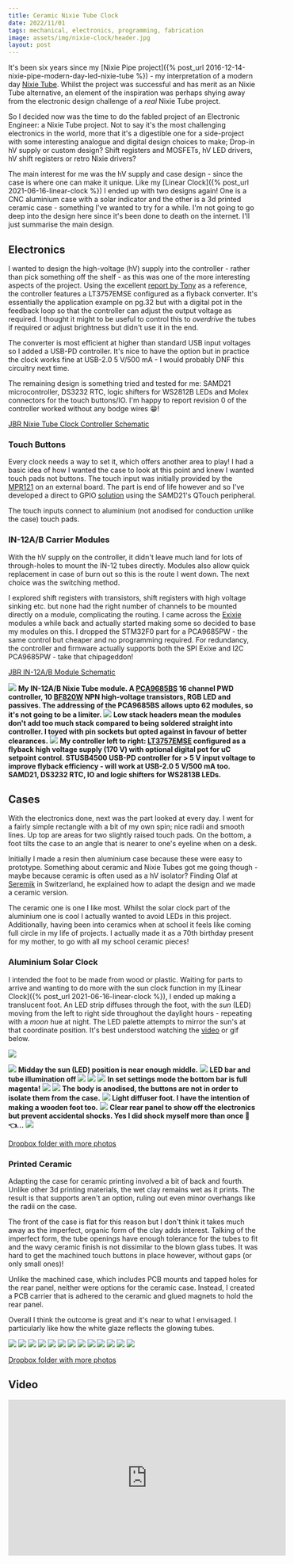```yaml
---
title: Ceramic Nixie Tube Clock
date: 2022/11/01
tags: mechanical, electronics, programming, fabrication
image: assets/img/nixie-clock/header.jpg
layout: post
---
```


It's been six years since my [Nixie Pipe project]({% post_url 2016-12-14-nixie-pipe-modern-day-led-nixie-tube %}) - my interpretation of a modern day [Nixie Tube](https://en.wikipedia.org/wiki/Nixie_tube). Whilst the project was successful and has merit as an Nixie Tube alternative, an element of the inspiration was perhaps shying away from the electronic design challenge of a _real_ Nixie Tube project.

So I decided now was the time to do the fabled project of an Electronic Engineer: a Nixie Tube project. Not to say it's the most challenging electronics in the world, more that it's a digestible one for a side-project with some interesting analogue and digital design choices to make; Drop-in hV supply or custom design? Shift registers and MOSFETs, hV LED drivers, hV shift registers or retro Nixie drivers?

The main interest for me was the hV supply and case design - since the case is where one can make it unique. Like my [Linear Clock]({% post_url 2021-06-16-linear-clock %}) I ended up with two designs again! One is a CNC aluminium case with a solar indicator and the other is a 3d printed ceramic case - something I've wanted to try for a while. I'm not going to go deep into the design here since it's been done to death on the internet. I'll just summarise the main design.

## Electronics

I wanted to design the high-voltage (hV) supply into the controller - rather than pick something off the shelf - as this was one of the more interesting aspects of the project. Using the excellent [report by Tony](https://hackaday.io/project/162301-high-voltage-nixie-power-supply) as a reference, the controller features a LT3757EMSE configured as a flyback converter. It's essentially the application example on pg.32 but with a digital pot in the feedback loop so that the controller can adjust the output voltage as required. I thought it might to be useful to control this to _overdrive_ the tubes if required or adjust brightness but didn't use it in the end.

The converter is most efficient at higher than standard USB input voltages so I added a USB-PD controller. It's nice to have the option but in practice the clock works fine at USB-2.0 5 V/500 mA - I would probably DNF this circuitry next time.

The remaining design is something tried and tested for me: SAMD21 microcontroller, DS3232 RTC, logic shifters for WS2812B LEDs and Molex connectors for the touch buttons/IO. I'm happy to report revision 0 of the controller worked without any bodge wires 😁!

[JBR Nixie Tube Clock Controller Schematic](/assets/jbr-nixie-in-12-clock-r1.pdf)

### Touch Buttons

Every clock needs a way to set it, which offers another area to play! I had a basic idea of how I wanted the case to look at this point and knew I wanted touch pads not buttons. The touch input was initially provided by the [MPR121](https://www.nxp.com/docs/en/data-sheet/MPR121.pdf) on an external board. The part is end of life however and so I've developed a direct to GPIO [solution](https://github.com/tuna-f1sh/RBD_QTouchButton) using the SAMD21's QTouch peripheral.

The touch inputs connect to aluminium (not anodised for conduction unlike the case) touch pads.

### IN-12A/B Carrier Modules

With the hV supply on the controller, it didn't leave much land for lots of through-holes to mount the IN-12 tubes directly. Modules also allow quick replacement in case of burn out so this is the route I went down. The next choice was the switching method.

I explored shift registers with transistors, shift registers with high voltage sinking etc. but none had the right number of channels to be mounted directly on a module, complicating the routing. I came across the [Exixie](https://github.com/dekuNukem/exixe) modules a while back and actually started making some so decided to base my modules on this. I dropped the STM32F0 part for a PCA9685PW - the same control but cheaper and no programming required. For redundancy, the controller and firmware actually supports both the SPI Exixe and I2C PCA9685PW - take that chipageddon!

[JBR IN-12A/B Module Schematic](/assets/jbr-in-12-module-r0.pdf)

![](/assets/img/nixie-clock/hardware/DSC_0360.jpg)
__My IN-12A/B Nixie Tube module. A [PCA9685BS](https://www.nxp.com/docs/en/data-sheet/PCA9685.pdf) 16 channel PWD controller, 10 [BF820W](https://assets.nexperia.com/documents/data-sheet/BF820W.pdf) NPN high-voltage transistors, RGB LED and passives. The addressing of the PCA9685BS allows upto 62 modules, so it's not going to be a limiter.__
![](/assets/img/nixie-clock/hardware/DSC_0355.jpg)
__Low stack headers mean the modules don't add too much stack compared to being soldered straight into controller. I toyed with pin sockets but opted against in favour of better clearances.__
![](/assets/img/nixie-clock/hardware/DSC_0334.jpg)
__My controller left to right: [LT3757EMSE](https://www.analog.com/media/en/technical-documentation/data-sheets/lt3757-3757a.pdf) configured as a flyback high voltage supply (170 V) with optional digital pot for uC setpoint control. STUSB4500 USB-PD controller for > 5 V input voltage to improve flyback efficiency - will work at USB-2.0 5 V/500 mA too. SAMD21, DS3232 RTC, IO and logic shifters for WS2813B LEDs.__

## Cases

With the electronics done, next was the part looked at every day. I went for a fairly simple rectangle with a bit of my own spin; nice radii and smooth lines. Up top are areas for two slightly raised touch pads. On the bottom, a foot tilts the case to an angle that is nearer to one's eyeline when on a desk.

Initially I made a resin then aluminium case because these were easy to prototype. Something about ceramic and Nixie Tubes got me going though - maybe because ceramic is often used as a hV isolator? Finding Olaf at [Seremik](https://seremik.ch/?lang=en) in Switzerland, he explained how to adapt the design and we made a ceramic version.

The ceramic one is one I like most. Whilst the solar clock part of the aluminium one is cool I actually wanted to avoid LEDs in this project. Additionally, having been into ceramics when at school it feels like coming full circle in my life of projects. I actually made it as a 70th birthday present for my mother, to go with all my school ceramic pieces!

### Aluminium Solar Clock

I intended the foot to be made from wood or plastic. Waiting for parts to arrive and wanting to do more with the sun clock function in my [Linear Clock]({% post_url 2021-06-16-linear-clock %}), I ended up making a translucent foot. An LED strip diffuses through the foot, with the _sun_ (LED) moving from the left to right side throughout the daylight hours - repeating with a _moon_ hue at night. The LED palette attempts to mirror the sun's at that coordinate position. It's best understood watching the [video](https://youtu.be/eiXbshH5SjY?t=108)  or gif below.

<div class="box">
    <img src="/assets/img/nixie-clock/nixie-clock-solar.gif"/>
</div>

![](/assets/img/nixie-clock/aluminium/DSC_0501.jpg)
__Midday the sun (LED) position is near enough middle.__
![](/assets/img/nixie-clock/aluminium/DSC_0496.jpg)
__LED bar and tube illumination off__
![](/assets/img/nixie-clock/aluminium/DSC_0449.jpg)
![](/assets/img/nixie-clock/aluminium/DSC_0309.jpg)
![](/assets/img/nixie-clock/aluminium/DSC_0317.jpg)
__In set settings mode the bottom bar is full magenta!__
![](/assets/img/nixie-clock/aluminium/DSC_0391.jpg)
![](/assets/img/nixie-clock/aluminium/DSC_0388.jpg)
__The body is anodised, the buttons are not in order to isolate them from the case.__
![](/assets/img/nixie-clock/aluminium/DSC_0387.jpg)
__Light diffuser foot. I have the intention of making a wooden foot too.__
![](/assets/img/nixie-clock/aluminium/DSC_0382.jpg)
__Clear rear panel to show off the electronics but prevent accidental shocks. Yes I did shock myself more than once 🤦👈...__
![](/assets/img/nixie-clock/aluminium/DSC_0381.jpg)

[Dropbox folder with more photos](https://www.dropbox.com/sh/c0p42ch8rv73797/AACrwQgwomrfLwGUCbuhZ-fXa?dl=0)

### Printed Ceramic

Adapting the case for ceramic printing involved a bit of back and fourth. Unlike other 3d printing materials, the wet clay remains wet as it prints. The result is that supports aren't an option, ruling out even minor overhangs like the radii on the case.

The front of the case is flat for this reason but I don't think it takes much away as the imperfect, organic form of the clay adds interest. Talking of the imperfect form, the tube openings have enough tolerance for the tubes to fit and the wavy ceramic finish is not dissimilar to the blown glass tubes. It was hard to get the machined touch buttons in place however, without gaps (or only small ones)!

Unlike the machined case, which includes PCB mounts and tapped holes for the rear panel, neither were options for the ceramic case. Instead, I created a PCB carrier that is adhered to the ceramic and glued magnets to hold the rear panel.

Overall I think the outcome is great and it's near to what I envisaged. I particularly like how the white glaze reflects the glowing tubes.

![](/assets/img/nixie-clock/ceramic/DSC_0520.jpg)
![](/assets/img/nixie-clock/ceramic/DSC_0512.jpg)
![](/assets/img/nixie-clock/ceramic/DSC_0491.jpg)
![](/assets/img/nixie-clock/ceramic/DSC_0423.jpg)
![](/assets/img/nixie-clock/ceramic/DSC_0419.jpg)
![](/assets/img/nixie-clock/ceramic/DSC_0413.jpg)
![](/assets/img/nixie-clock/ceramic/DSC_0410.jpg)
![](/assets/img/nixie-clock/ceramic/DSC_0402.jpg)
![](/assets/img/nixie-clock/ceramic/DSC_0394.jpg)
![](/assets/img/nixie-clock/ceramic/DSC_0376.jpg)
![](/assets/img/nixie-clock/ceramic/DSC_0374.jpg)
![](/assets/img/nixie-clock/ceramic/DSC_0368.jpg)
![](/assets/img/nixie-clock/ceramic/DSC_0349.jpg)

[Dropbox folder with more photos](https://www.dropbox.com/sh/c0p42ch8rv73797/AACrwQgwomrfLwGUCbuhZ-fXa?dl=0)

## Video

<div class="box">
    <iframe width="560" height="315" src="https://www.youtube.com/embed/eiXbshH5SjY" frameborder="0" allow="accelerometer; autoplay; clipboard-write; encrypted-media; gyroscope; picture-in-picture" allowfullscreen></iframe>
</div>
